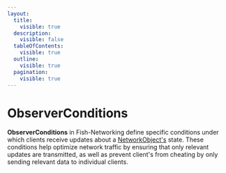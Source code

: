 ```yaml
---
layout:
  title:
    visible: true
  description:
    visible: false
  tableOfContents:
    visible: true
  outline:
    visible: true
  pagination:
    visible: true
---
```


# ObserverConditions

**ObserverConditions** in Fish-Networking define specific conditions under which clients receive updates about a [NetworkObject's](../../../guides/features/networked-gameobjects-and-scripts/networkobjects/) state. These conditions help optimize network traffic by ensuring that only relevant updates are transmitted, as well as prevent client's from cheating by only sending relevant data to individual clients.
